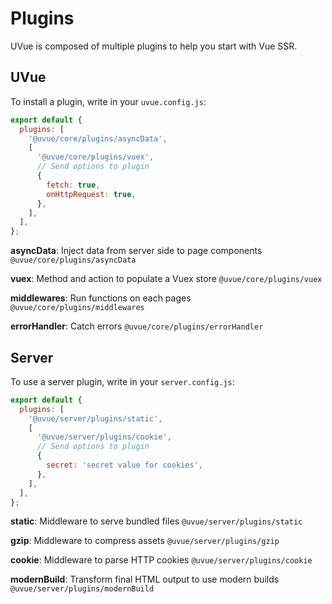 # Plugins

UVue is composed of multiple plugins to help you start with Vue SSR.

## UVue

To install a plugin, write in your `uvue.config.js`:

```js
export default {
  plugins: [
    '@uvue/core/plugins/asyncData',
    [
      '@uvue/core/plugins/vuex',
      // Send options to plugin
      {
        fetch: true,
        onHttpRequest: true,
      },
    ],
  ],
};
```

**asyncData**: Inject data from server side to page components
`@uvue/core/plugins/asyncData`

**vuex**: Method and action to populate a Vuex store
`@uvue/core/plugins/vuex`

**middlewares**: Run functions on each pages
`@uvue/core/plugins/middlewares`

**errorHandler**: Catch errors
`@uvue/core/plugins/errorHandler`

## Server

To use a server plugin, write in your `server.config.js`:

```js
export default {
  plugins: [
    '@uvue/server/plugins/static',
    [
      '@uvue/server/plugins/cookie',
      // Send options to plugin
      {
        secret: 'secret value for cookies',
      },
    ],
  ],
};
```

**static**: Middleware to serve bundled files
`@uvue/server/plugins/static`

**gzip**: Middleware to compress assets
`@uvue/server/plugins/gzip`

**cookie**: Middleware to parse HTTP cookies
`@uvue/server/plugins/cookie`

**modernBuild**: Transform final HTML output to use modern builds
`@uvue/server/plugins/modernBuild`
